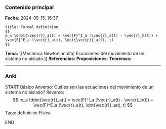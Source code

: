 ### Contenido principal

**Fecha:** 2024-05-15, 16:37

```ad-formal
title: Formal definition
$$
m_a \ddot{\vec{r}}_a(t) = \vec{F}^I_a (\vec{r}_a(t) - \vec{r}_b(t)) + \vec{F}^E_a (\vec{r}_a(t), \dot{\vec{r}}_a(t), t)
$$
```

**Tema:** [[Mecánica Newtoniana#a) Ecuaciones del movimiento de un sistema no aislado.]]
**Referencias:**
**Proposiciones:**
**Teoremas:**

---
### Anki

START
Básico
Anverso: Cuáles son las ecuaciones del movimiento de un sistema no aislado?
Reverso: 
$$
m_a \ddot{\vec{r}}_a(t) = \vec{F}^I_a (\vec{r}_a(t) - \vec{r}_b(t)) + \vec{F}^E_a (\vec{r}_a(t), \dot{\vec{r}}_a(t), t)
$$
Tags: definición Física
<!--ID: 1718033661350-->
END